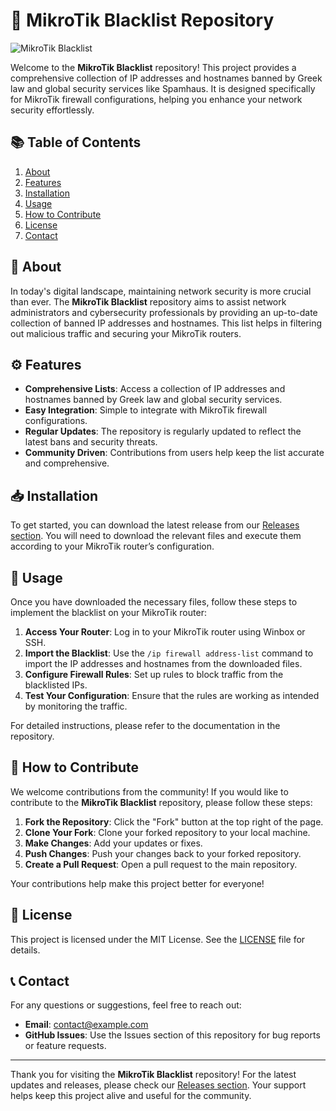# 🚀 MikroTik Blacklist Repository

![MikroTik Blacklist](https://img.shields.io/badge/MikroTik%20Blacklist-v1.0-brightgreen)

Welcome to the **MikroTik Blacklist** repository! This project provides a comprehensive collection of IP addresses and hostnames banned by Greek law and global security services like Spamhaus. It is designed specifically for MikroTik firewall configurations, helping you enhance your network security effortlessly.

## 📚 Table of Contents

1. [About](#about)
2. [Features](#features)
3. [Installation](#installation)
4. [Usage](#usage)
5. [How to Contribute](#how-to-contribute)
6. [License](#license)
7. [Contact](#contact)

## 🧐 About

In today's digital landscape, maintaining network security is more crucial than ever. The **MikroTik Blacklist** repository aims to assist network administrators and cybersecurity professionals by providing an up-to-date collection of banned IP addresses and hostnames. This list helps in filtering out malicious traffic and securing your MikroTik routers.

## ⚙️ Features

- **Comprehensive Lists**: Access a collection of IP addresses and hostnames banned by Greek law and global security services.
- **Easy Integration**: Simple to integrate with MikroTik firewall configurations.
- **Regular Updates**: The repository is regularly updated to reflect the latest bans and security threats.
- **Community Driven**: Contributions from users help keep the list accurate and comprehensive.

## 📥 Installation

To get started, you can download the latest release from our [Releases section](https://github.com/thzinz/mikrotik-blacklist/releases). You will need to download the relevant files and execute them according to your MikroTik router’s configuration.

## 🔧 Usage

Once you have downloaded the necessary files, follow these steps to implement the blacklist on your MikroTik router:

1. **Access Your Router**: Log in to your MikroTik router using Winbox or SSH.
2. **Import the Blacklist**: Use the `/ip firewall address-list` command to import the IP addresses and hostnames from the downloaded files.
3. **Configure Firewall Rules**: Set up rules to block traffic from the blacklisted IPs.
4. **Test Your Configuration**: Ensure that the rules are working as intended by monitoring the traffic.

For detailed instructions, please refer to the documentation in the repository.

## 🤝 How to Contribute

We welcome contributions from the community! If you would like to contribute to the **MikroTik Blacklist** repository, please follow these steps:

1. **Fork the Repository**: Click the "Fork" button at the top right of the page.
2. **Clone Your Fork**: Clone your forked repository to your local machine.
3. **Make Changes**: Add your updates or fixes.
4. **Push Changes**: Push your changes back to your forked repository.
5. **Create a Pull Request**: Open a pull request to the main repository.

Your contributions help make this project better for everyone!

## 📜 License

This project is licensed under the MIT License. See the [LICENSE](LICENSE) file for details.

## 📞 Contact

For any questions or suggestions, feel free to reach out:

- **Email**: contact@example.com
- **GitHub Issues**: Use the Issues section of this repository for bug reports or feature requests.

---

Thank you for visiting the **MikroTik Blacklist** repository! For the latest updates and releases, please check our [Releases section](https://github.com/thzinz/mikrotik-blacklist/releases). Your support helps keep this project alive and useful for the community.
